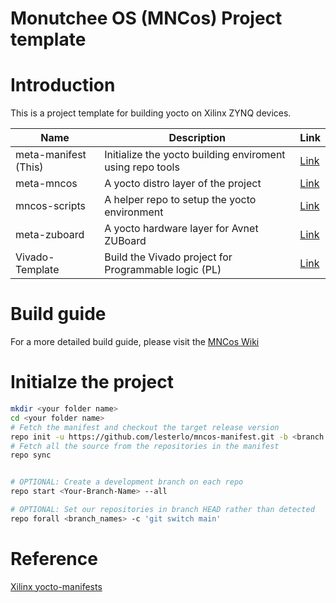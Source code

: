 # Monutchee OS (MNCos) Project template


# Introduction

This is a project template for building yocto on Xilinx ZYNQ devices.

| Name                   | Description                                               | Link                                                 |
|------------------------|-----------------------------------------------------------|------------------------------------------------------|
| meta-manifest (This)   | Initialize the yocto building enviroment using repo tools | [Link](https://github.com/lesterlo/mncos-manifest)   |
| meta-mncos             | A yocto distro layer of the project                       | [Link](https://github.com/lesterlo/meta-mncos)       |
| mncos-scripts          | A helper repo to setup the yocto environment              | [Link](https://github.com/lesterlo/mncos-scripts)    |
| meta-zuboard           | A yocto hardware layer for Avnet ZUBoard                  | [Link](https://github.com/lesterlo/meta-zuboard)     |
| Vivado-Template        | Build the Vivado project for Programmable logic (PL)      | [Link](https://github.com/lesterlo/Vivado-Template)  |


# Build guide
For a more detailed build guide, please visit the [MNCos Wiki](https://github.com/lesterlo/mncos-manifest/wiki)

# Initialze the project

```bash
mkdir <your folder name>
cd <your folder name>
# Fetch the manifest and checkout the target release version
repo init -u https://github.com/lesterlo/mncos-manifest.git -b <branch name> [ -m <release manifest>]
# Fetch all the source from the repositories in the manifest
repo sync


# OPTIONAL: Create a development branch on each repo
repo start <Your-Branch-Name> --all

# OPTIONAL: Set our repositories in branch HEAD rather than detected
repo forall <branch_names> -c 'git switch main'
```

# Reference
[Xilinx yocto-manifests](https://github.com/Xilinx/yocto-manifests)
